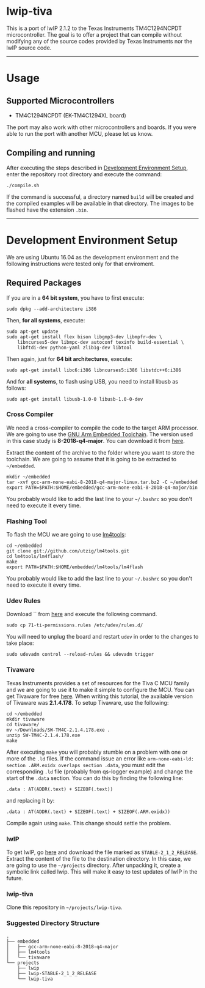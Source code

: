 # lwip-tiva

This is a port of lwIP 2.1.2 to the Texas Instruments TM4C1294NCPDT microcontroller. The goal is to offer a project that can compile without modifying any of the source codes provided by Texas Instruments nor the lwIP source code.

----

# Usage

## Supported Microcontrollers

* TM4C1294NCPDT (EK-TM4C1294XL board)

The port may also work with other microcontrollers and boards. If you were able to run the port with another MCU, please let us know.

## Compiling and running

After executing the steps described in [Development Environment Setup](#development-environment-setup), enter the repository root directory and execute the command:

```
./compile.sh
```

If the command is successful, a directory named `build` will be created and the compiled examples will be available in that directory. The images to be flashed have the extension `.bin`.

----

# Development Environment Setup

We are using Ubuntu 16.04 as the development environment and the following instructions were tested only for that enviroment.


## Required Packages


If you are in a **64 bit system**, you have to first execute:

```
sudo dpkg --add-architecture i386
```

Then, **for all systems**, execute:

```
sudo apt-get update
sudo apt-get install flex bison libgmp3-dev libmpfr-dev \
    libncurses5-dev libmpc-dev autoconf texinfo build-essential \
    libftdi-dev python-yaml zlib1g-dev libtool
```

Then again, just for **64 bit architectures**, execute:

```
sudo apt-get install libc6:i386 libncurses5:i386 libstdc++6:i386
```

And for **all systems**, to flash using USB, you need to install libusb as follows:

```
sudo apt-get install libusb-1.0-0 libusb-1.0-0-dev
```

### Cross Compiler

We need a cross-compiler to compile the code to the target ARM processor. We are
going to use the [GNU Arm Embedded Toolchain](https://developer.arm.com/tools-and-software/open-source-software/developer-tools/gnu-toolchain/gnu-rm).
The version used in this case study is **8-2018-q4-major**. You can download it from
[here](https://developer.arm.com/tools-and-software/open-source-software/developer-tools/gnu-toolchain/gnu-rm/downloads).

Extract the content of the archive to the folder where you want to store
the toolchain. We are going to assume that it is going to be extracted
to `~/embedded`.

```
mkdir ~/embedded
tar -xvf gcc-arm-none-eabi-8-2018-q4-major-linux.tar.bz2 -C ~/embedded
export PATH=$PATH:$HOME/embedded/gcc-arm-none-eabi-8-2018-q4-major/bin
```

You probably would like to add the last line to your `~/.bashrc` so you don't
need to execute it every time.

### Flashing Tool

To flash the MCU we are going to use [lm4tools](https://github.com/utzig/lm4tools):

```
cd ~/embedded
git clone git://github.com/utzig/lm4tools.git
cd lm4tools/lm4flash/
make
export PATH=$PATH:$HOME/embedded/lm4tools/lm4flash
```

You probably would like to add the last line to your `~/.bashrc` so you don't
need to execute it every time.

### Udev Rules

Download `` from [here](https://gist.github.com/alairjunior/a172fc07e102cb84976e3587108e1fd1)
and execute the following command.

```
sudo cp 71-ti-permissions.rules /etc/udev/rules.d/
```

You will need to unplug the board and restart `udev` in order to the changes to take place:

```
sudo udevadm control --reload-rules && udevadm trigger
```

### Tivaware

Texas Instruments provides a set of resources for the Tiva C MCU family and we are
going to use it to make it simple to configure the MCU. You can get Tivaware
for free [here](http://www.ti.com/tool/sw-tm4c). When writing this tutorial, the
available version of Tivaware was **2.1.4.178**. To setup Tivaware, use the following:

```
cd ~/embedded
mkdir tivaware
cd tivaware/
mv ~/Downloads/SW-TM4C-2.1.4.178.exe . 
unzip SW-TM4C-2.1.4.178.exe
make
```

After executing `make` you will probably stumble on a problem with one or more of the `.ld`
files. If the command issue an error like `arm-none-eabi-ld: section .ARM.exidx overlaps section .data`, you must edit the corresponding `.ld` file (probably from qs-logger example) and change the start of the `.data` section. You can do this by finding the following line:

```
.data : AT(ADDR(.text) + SIZEOF(.text))
```

and replacing it by:

```
.data : AT(ADDR(.text) + SIZEOF(.text) + SIZEOF(.ARM.exidx))
```

Compile again using `make`. This change should settle the problem. 

### lwIP

To get lwIP, go [here](http://git.savannah.nongnu.org/cgit/lwip.git) and download the file marked as `STABLE-2_1_2_RELEASE`. Extract the content of the file to the destination directory. In this case, we are going to use the `~/projects` directory. After unpacking it, create a symbolic link called lwip. This will make it easy to test updates of lwIP in the future.

### lwip-tiva

Clone this repository in `~/projects/lwip-tiva`. 


### Suggested Directory Structure

```
.
├── embedded
│   ├── gcc-arm-none-eabi-8-2018-q4-major
│   ├── lm4tools
│   └── tivaware
└── projects
    ├── lwip
    ├── lwip-STABLE-2_1_2_RELEASE
    └── lwip-tiva
```